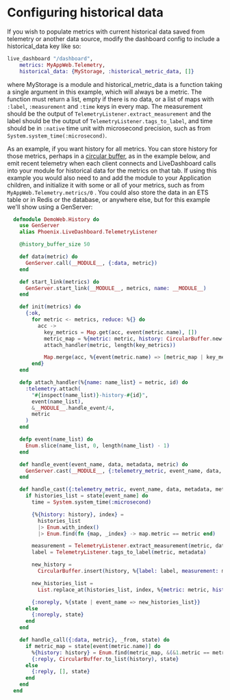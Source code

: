 # Configuring historical data

If you wish to populate metrics with current historical data saved from telemetry or another data source,
modify the dashboard config to include a historical_data key like so:

```elixir
live_dashboard "/dashboard",
    metrics: MyAppWeb.Telemetry,
    historical_data: {MyStorage, :historical_metric_data, []}
```

where MyStorage is a module and historical_metric_data is a function taking a single argument in this example, which will always be a metric.  The function must return a list, empty if there is no data, or a list of maps with `:label`, `:measurement` and `:time` keys in every map.  The measurement should be the output of `TelemetryListener.extract_measurement`
and the label should be the output of `TelemetryListener.tags_to_label`, and time should be in `:native` time unit with microsecond precision, such as from `System.system_time(:microsecond)`.

As an example, if you want history for all metrics. You can store history for those metrics, perhaps in a [circular buffer](https://en.wikipedia.org/wiki/Circular_buffer), as in the example below, and emit recent telemetry when each client connects and LiveDashboard calls into your module for historical data for the metrics on that tab.  If using this example you would also need to and add the module to your Application children, and initialize it with some or all of your metrics, such as from `MyAppWeb.Telemetry.metrics/0` . You could also store the data in an ETS table or in Redis or the database, or anywhere else, but for this example we'll show using a GenServer:

```elixir
  defmodule DemoWeb.History do
    use GenServer
    alias Phoenix.LiveDashboard.TelemetryListener

    @history_buffer_size 50

    def data(metric) do
      GenServer.call(__MODULE__, {:data, metric})
    end

    def start_link(metrics) do
      GenServer.start_link(__MODULE__, metrics, name: __MODULE__)
    end

    def init(metrics) do
      {:ok,
        for metric <- metrics, reduce: %{} do
          acc ->
            key_metrics = Map.get(acc, event(metric.name), [])
            metric_map = %{metric: metric, history: CircularBuffer.new(@history_buffer_size)}
            attach_handler(metric, length(key_metrics))

            Map.merge(acc, %{event(metric.name) => [metric_map | key_metrics]})
        end}
    end

    defp attach_handler(%{name: name_list} = metric, id) do
      :telemetry.attach(
        "#{inspect(name_list)}-history-#{id}",
        event(name_list),
        &__MODULE__.handle_event/4,
        metric
      )
    end

    defp event(name_list) do
      Enum.slice(name_list, 0, length(name_list) - 1)
    end

    def handle_event(event_name, data, metadata, metric) do
      GenServer.cast(__MODULE__, {:telemetry_metric, event_name, data, metadata, metric})
    end

    def handle_cast({:telemetry_metric, event_name, data, metadata, metric}, state) do
      if histories_list = state[event_name] do
        time = System.system_time(:microsecond)

        {%{history: history}, index} =
          histories_list
          |> Enum.with_index()
          |> Enum.find(fn {map, _index} -> map.metric == metric end)

        measurement = TelemetryListener.extract_measurement(metric, data)
        label = TelemetryListener.tags_to_label(metric, metadata)

        new_history =
          CircularBuffer.insert(history, %{label: label, measurement: measurement, time: time})

        new_histories_list =
          List.replace_at(histories_list, index, %{metric: metric, history: new_history})

        {:noreply, %{state | event_name => new_histories_list}}
      else
        {:noreply, state}
      end
    end

    def handle_call({:data, metric}, _from, state) do
      if metric_map = state[event(metric.name)] do
        %{history: history} = Enum.find(metric_map, &(&1.metric == metric))
        {:reply, CircularBuffer.to_list(history), state}
      else
        {:reply, [], state}
      end
    end
  end
```